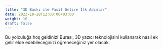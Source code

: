 ```yaml
---
title: "3D Baskı ile Pasif Gelire İlk Adımlar"
date: 2023-10-28T12:00:00+03:00
weight: 10
draft: false
---
```


Bu yolculuğa hoş geldiniz! Burası, 3D yazıcı teknolojisini kullanarak nasıl ek gelir elde edebileceğinizi öğreneceğiniz yer olacak.